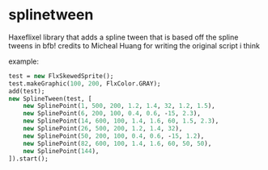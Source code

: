 # splinetween
Haxeflixel library that adds a spline tween that is based off the spline tweens in bfb! credits to Micheal Huang for writing the original script i think

example:
```haxe
test = new FlxSkewedSprite();
test.makeGraphic(100, 200, FlxColor.GRAY);
add(test);
new SplineTween(test, [
	new SplinePoint(1, 500, 200, 1.2, 1.4, 32, 1.2, 1.5),
	new SplinePoint(6, 200, 100, 0.4, 0.6, -15, 2.3),
	new SplinePoint(14, 600, 100, 1.4, 1.6, 60, 1.5, 2.3),
	new SplinePoint(26, 500, 200, 1.2, 1.4, 32),
	new SplinePoint(50, 200, 100, 0.4, 0.6, -15, 1.2),
	new SplinePoint(82, 600, 100, 1.4, 1.6, 60, 50, 50),
	new SplinePoint(144),
]).start();
```
